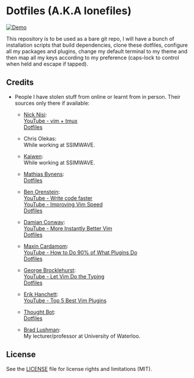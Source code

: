 # Dotfiles (A.K.A lonefiles)

[![Demo](https://github.com/shahzadlone/lonefiles/blob/master/media/demo.gif)](https://www.youtube.com/watch?v=kpsW9i991Fw)

This repository is to be used as a bare git repo, I will have a bunch of installation
 scripts that build dependencies, clone these dotfiles, configure all my packages and
 plugins, change my default terminal to my theme and then map all my keys according
 to my preference (caps-lock to control when held and escape if tapped).


## Credits

  - People I have stolen stuff from online or learnt from in person. Their sources only there if available:

    * [Nick Nisi](https://github.com/nicknisi):<br/>
        [YouTube - vim + tmux](https://youtube.com/watch?v=5r6yzFEXajQ)<br/>
        [Dotfiles](https://github.com/nicknisi/dotfiles)<br/>

    * Chris Olekas:<br/>
        While working at SSIMWAVE.<br/>

    * [Kaiwen](https://github.com/k3ye):<br/>
        While working at SSIMWAVE.<br/>

    * [Mathias Bynens](https://github.com/mathiasbynens):<br/>
        [Dotfiles](https://github.com/mathiasbynens/dotfiles)<br/>

    * [Ben Orenstein](https://github.com/r00k):<br/>
        [YouTube - Write code faster](https://youtube.com/watch?v=SkdrYWhh-8s)<br/>
        [YouTube - Improving Vim Speed](https://youtube.com/watch?v=OnUiHLYZgaA)<br/>
        [Dotfiles](https://github.com/r00k/dotfiles)<br/>

    * [Damian Conway](https://github.com/thoughtstream):<br/>
        [YouTube - More Instantly Better Vim](https://youtube.com/watch?v=aHm36-na4-4)<br/>
        [Dotfiles](https://github.com/thoughtstream/Damian-Conway-s-Vim-Setup)<br/>

    * [Maxin Cardamom](https://github.com/changemewtf):<br/>
        [YouTube - How to Do 90% of What Plugins Do](https://youtube.com/watch?v=XA2WjJbmmoM)<br/>
        [Dotfiles](https://github.com/changemewtf/dotfiles)<br/>

    * [George Brocklehurst](https://github.com/georgebrock):<br/>
        [YouTube - Let Vim Do the Typing](https://youtube.com/watch?v=3TX3kV3TICU)<br/>
        [Dotfiles](https://github.com/georgebrock/dotfiles)<br/>

    * [Erik Hanchett](https://github.com/ErikCH):<br/>
        [YouTube - Top 5 Best Vim Plugins](https://youtube.com/watch?v=tQtYCACsdtw)<br/>

    * [Thought Bot](https://github.com/thoughtbot):<br/>
        [Dotfiles](https://github.com/thoughtbot/dotfiles)<br/>

    * [Brad Lushman](https://cs.uwaterloo.ca/~bmlushma):<br/>
        My lecturer/professor at University of Waterloo.


## License
See the [LICENSE](LICENSE.md) file for license rights and limitations (MIT).

